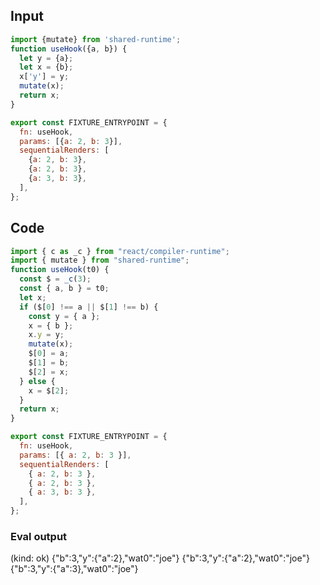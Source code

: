 
## Input

```javascript
import {mutate} from 'shared-runtime';
function useHook({a, b}) {
  let y = {a};
  let x = {b};
  x['y'] = y;
  mutate(x);
  return x;
}

export const FIXTURE_ENTRYPOINT = {
  fn: useHook,
  params: [{a: 2, b: 3}],
  sequentialRenders: [
    {a: 2, b: 3},
    {a: 2, b: 3},
    {a: 3, b: 3},
  ],
};

```

## Code

```javascript
import { c as _c } from "react/compiler-runtime";
import { mutate } from "shared-runtime";
function useHook(t0) {
  const $ = _c(3);
  const { a, b } = t0;
  let x;
  if ($[0] !== a || $[1] !== b) {
    const y = { a };
    x = { b };
    x.y = y;
    mutate(x);
    $[0] = a;
    $[1] = b;
    $[2] = x;
  } else {
    x = $[2];
  }
  return x;
}

export const FIXTURE_ENTRYPOINT = {
  fn: useHook,
  params: [{ a: 2, b: 3 }],
  sequentialRenders: [
    { a: 2, b: 3 },
    { a: 2, b: 3 },
    { a: 3, b: 3 },
  ],
};

```
      
### Eval output
(kind: ok) {"b":3,"y":{"a":2},"wat0":"joe"}
{"b":3,"y":{"a":2},"wat0":"joe"}
{"b":3,"y":{"a":3},"wat0":"joe"}